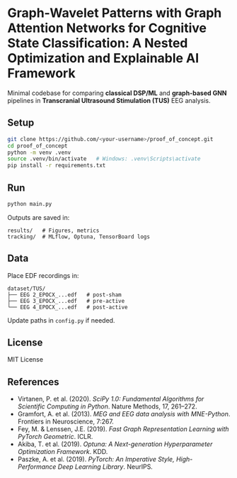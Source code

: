 # Graph-Wavelet Patterns with Graph Attention Networks for Cognitive State Classification: A Nested Optimization and Explainable AI Framework



Minimal codebase for comparing **classical DSP/ML** and **graph-based GNN** pipelines in **Transcranial Ultrasound Stimulation (TUS)** EEG analysis.

## Setup

```bash
git clone https://github.com/<your-username>/proof_of_concept.git
cd proof_of_concept
python -m venv .venv
source .venv/bin/activate   # Windows: .venv\Scripts\activate
pip install -r requirements.txt
```

## Run

```bash
python main.py
```

Outputs are saved in:

```
results/   # Figures, metrics
tracking/  # MLflow, Optuna, TensorBoard logs
```

## Data

Place EDF recordings in:

```
dataset/TUS/
├── EEG 2_EPOCX_...edf   # post-sham
├── EEG 3_EPOCX_...edf   # pre-active
└── EEG 4_EPOCX_...edf   # post-active
```

Update paths in `config.py` if needed.

## License

MIT License


## References

- Virtanen, P. et al. (2020). *SciPy 1.0: Fundamental Algorithms for Scientific Computing in Python*. Nature Methods, 17, 261–272.
- Gramfort, A. et al. (2013). *MEG and EEG data analysis with MNE-Python*. Frontiers in Neuroscience, 7:267.
- Fey, M. & Lenssen, J.E. (2019). *Fast Graph Representation Learning with PyTorch Geometric*. ICLR.
- Akiba, T. et al. (2019). *Optuna: A Next-generation Hyperparameter Optimization Framework*. KDD.
- Paszke, A. et al. (2019). *PyTorch: An Imperative Style, High-Performance Deep Learning Library*. NeurIPS.

